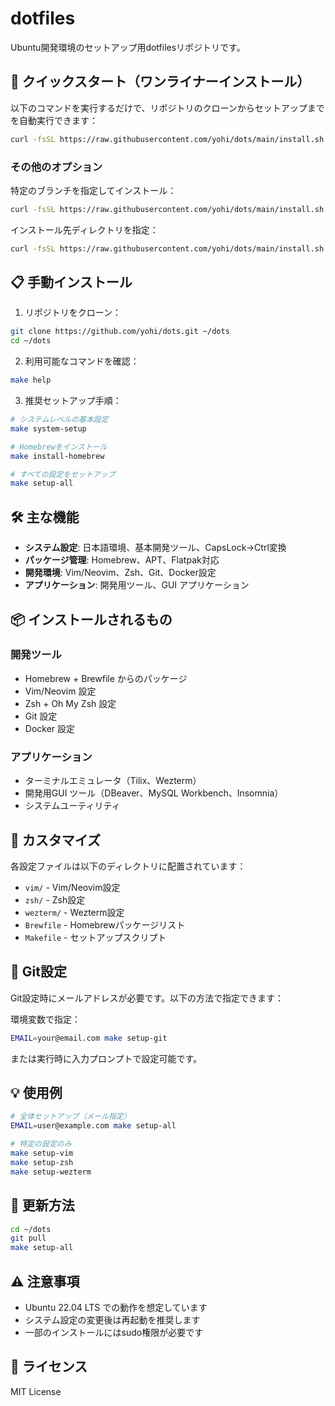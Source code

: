 # dotfiles

Ubuntu開発環境のセットアップ用dotfilesリポジトリです。

## 🚀 クイックスタート（ワンライナーインストール）

以下のコマンドを実行するだけで、リポジトリのクローンからセットアップまでを自動実行できます：

```bash
curl -fsSL https://raw.githubusercontent.com/yohi/dots/main/install.sh | bash
```

### その他のオプション

特定のブランチを指定してインストール：
```bash
curl -fsSL https://raw.githubusercontent.com/yohi/dots/main/install.sh | bash -s -- --branch develop
```

インストール先ディレクトリを指定：
```bash
curl -fsSL https://raw.githubusercontent.com/yohi/dots/main/install.sh | bash -s -- --dir ~/my-dots
```

## 📋 手動インストール

1. リポジトリをクローン：
```bash
git clone https://github.com/yohi/dots.git ~/dots
cd ~/dots
```

2. 利用可能なコマンドを確認：
```bash
make help
```

3. 推奨セットアップ手順：
```bash
# システムレベルの基本設定
make system-setup

# Homebrewをインストール
make install-homebrew

# すべての設定をセットアップ
make setup-all
```

## 🛠️ 主な機能

- **システム設定**: 日本語環境、基本開発ツール、CapsLock→Ctrl変換
- **パッケージ管理**: Homebrew、APT、Flatpak対応
- **開発環境**: Vim/Neovim、Zsh、Git、Docker設定
- **アプリケーション**: 開発用ツール、GUI アプリケーション

## 📦 インストールされるもの

### 開発ツール
- Homebrew + Brewfile からのパッケージ
- Vim/Neovim 設定
- Zsh + Oh My Zsh 設定
- Git 設定
- Docker 設定

### アプリケーション
- ターミナルエミュレータ（Tilix、Wezterm）
- 開発用GUI ツール（DBeaver、MySQL Workbench、Insomnia）
- システムユーティリティ

## 🔧 カスタマイズ

各設定ファイルは以下のディレクトリに配置されています：

- `vim/` - Vim/Neovim設定
- `zsh/` - Zsh設定
- `wezterm/` - Wezterm設定
- `Brewfile` - Homebrewパッケージリスト
- `Makefile` - セットアップスクリプト

## 📧 Git設定

Git設定時にメールアドレスが必要です。以下の方法で指定できます：

環境変数で指定：
```bash
EMAIL=your@email.com make setup-git
```

または実行時に入力プロンプトで設定可能です。

## 💡 使用例

```bash
# 全体セットアップ（メール指定）
EMAIL=user@example.com make setup-all

# 特定の設定のみ
make setup-vim
make setup-zsh
make setup-wezterm
```

## 🔄 更新方法

```bash
cd ~/dots
git pull
make setup-all
```

## ⚠️ 注意事項

- Ubuntu 22.04 LTS での動作を想定しています
- システム設定の変更後は再起動を推奨します
- 一部のインストールにはsudo権限が必要です

## 📝 ライセンス

MIT License
